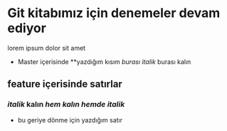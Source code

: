 # Git kitabımız için denemeler devam ediyor

lorem ipsum dolor sit amet

* Master içerisinde **yazdığım kısım *burası italik* burası kalın
## feature içerisinde satırlar

### *italik* __kalın__ ***hem kalın hemde italik***

- bu geriye dönme için yazdığım satır